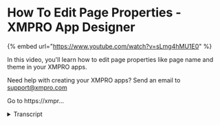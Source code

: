 # How To Edit Page Properties  - XMPRO App Designer
{% embed url="https://www.youtube.com/watch?v=sLmg4hMU1E0" %}



In this video, you'll learn how to edit page properties like page name and theme in your XMPRO apps.

Need help with creating your XMPRO apps? Send an email to support@xmpro.com

Go to https://xmpr...
<details>
<summary>Transcript</summary>In this video, you'll learn how to edit page properties like page name and theme in your XMPRO apps.

Need help with creating your XMPRO apps? Send an email to support@xmpro.com

Go to https://xmpr...
pages in an application have several

properties that can be edited when they

are created those being the name and

theme of the page these can be edited

after they have been created as well to

edit the pages properties navigate to

the pages design blade and click the

Settings icon on the design toolbar this

will open the pages properties blade

where the name and theme can be edited

to your liking changes will be applied

immediately when you save this has been

how to edit a pages properties in the

app designer thank you for watching this

video and I hope it has been helpful
</details>